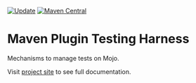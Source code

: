 [![Update](https://github.com/codeteapot/maven-plugin-testing-harness/workflows/Update/badge.svg)](https://github.com/codeteapot/maven-plugin-testing-harness/actions?query=workflow%3AUpdate)
[![Maven Central](https://img.shields.io/maven-central/v/com.github.codeteapot.maven.plugin-testing/maven-plugin-testing-harness?label=Maven%20Central)](https://repo1.maven.org/maven2/com/github/codeteapot/maven/plugin-testing/maven-plugin-testing-harness/)

# Maven Plugin Testing Harness

Mechanisms to manage tests on Mojo.

Visit [project site](https://codeteapot.github.io/maven-plugin-testing-harness/v1.0.0) to see full
documentation.
